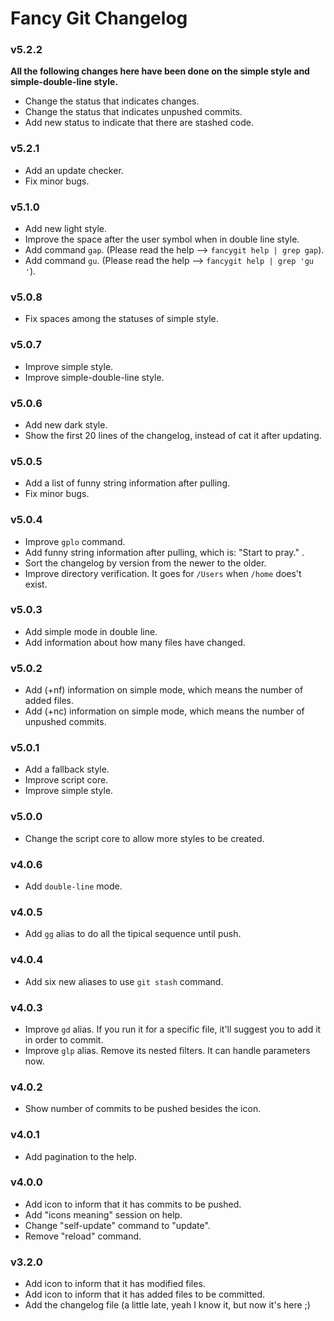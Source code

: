 # Fancy Git Changelog

### v5.2.2

**All the following changes here have been done on the simple style and simple-double-line style.**

- Change the status that indicates changes.
- Change the status that indicates unpushed commits.
- Add new status to indicate that there are stashed code.

### v5.2.1

- Add an update checker.
- Fix minor bugs.

### v5.1.0

- Add new light style.
- Improve the space after the user symbol when in double line style.
- Add command `gap`. (Please read the help --> `fancygit help | grep gap`).
- Add command `gu`. (Please read the help --> `fancygit help | grep 'gu '`).

### v5.0.8

- Fix spaces among the statuses of simple style.

### v5.0.7

- Improve simple style.
- Improve simple-double-line style.

### v5.0.6

- Add new dark style.
- Show the first 20 lines of the changelog, instead of cat it after updating.

### v5.0.5

- Add a list of funny string information after pulling.
- Fix minor bugs.

### v5.0.4

- Improve `gplo` command.
- Add funny string information after pulling, which is: "Start to pray." .
- Sort the changelog by version from the newer to the older.
- Improve directory verification. It goes for `/Users` when `/home` does't exist.

### v5.0.3

- Add simple mode in double line.
- Add information about how many files have changed.

### v5.0.2

- Add (+nf) information on simple mode, which means the number of added files.
- Add (+nc) information on simple mode, which means the number of unpushed commits.

### v5.0.1

- Add a fallback style.
- Improve script core.
- Improve simple style.

### v5.0.0

- Change the script core to allow more styles to be created.

### v4.0.6

- Add `double-line` mode.

### v4.0.5

- Add `gg` alias to do all the tipical sequence until push.

### v4.0.4

- Add six new aliases to use `git stash` command.

### v4.0.3

- Improve `gd` alias. If you run it for a specific file, it'll suggest you to add it in order to commit.
- Improve `glp` alias. Remove its nested filters. It can handle parameters now.

### v4.0.2

- Show number of commits to be pushed besides the icon.

### v4.0.1

- Add pagination to the help.

### v4.0.0

- Add icon to inform that it has commits to be pushed.
- Add "icons meaning" session on help.
- Change "self-update" command to "update".
- Remove "reload" command.

### v3.2.0

- Add icon to inform that it has modified files.
- Add icon to inform that it has added files to be committed.
- Add the changelog file (a little late, yeah I know it, but now it's here ;)
